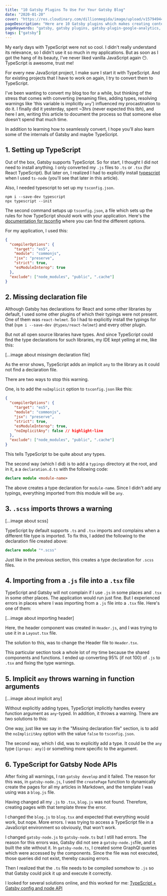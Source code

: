 ```yaml
---
title: "10 Gatsby Plugins To Use For Your Gatsby Blog"
date: "2020-01-20"
cover: "https://res.cloudinary.com/dillionmegida/image/upload/v1579494478/images/blogs_cover/gatsby-plugins_horpoc.jpg"
pageDescription: "Here are 10 Gatsby plugins which makes creating contents easy and effective. Some of them are difficult to configure manually but these plugins have been created to make their implementation easy."
pageKeywords: "gatsby, gatsby plugins, gatsby-plugin-google-analytics, gatsby-remark-images, gatsby-remark-prismjs, gatsby-plugin-disqus, gatsby-plugin-manifest, gatsby-plugin-sitemap, gatsby-plugin-dark-mode, gatsby-plugin-feed, gatsby-plugin-netlify-cms, gatsby-remark-embedder, plugins for gatsby blog"
tags: ["gatsby"]
---
```


My early days with TypeScript were not so cool. I didn't really understand its relevance, so I didn't use it so much in my applications. But as soon as I got the hang of its beauty, I've never liked vanilla JavaScript again 😶. TypeScript is awesome, trust me!

For every new JavaScript project, I make sure I start it with TypeScript. And for existing projects that I have to work on again, I try to convert them to TypeScript.

I've been wanting to convert my blog too for a while, but thinking of the stress that comes with converting (renaming files, adding types, resolving warnings like 'this variable is implicitly `any`') influenced my procastination to do it. I finally did it yesterday, spent ~3hrs (never expected this tbh), and here I am, writing this article to document the process so that someone else doesn't spend that much time.

In addition to learning how to seamlessly convert, I hope you'll also learn some of the internals of Gatsby and maybe TypeScript.

## 1. Setting up TypeScript

Out of the box, Gatsby supports TypeScript. So for start, I thought I did not need to install anything. I only converted my `.js` files to `.ts` or `.tsx` (for React TypeScript). But later on, I realized I had to explicitly install [typescript](https://www.npmjs.com/package/typescript) when I used `ts-node` (you'll see that later in this article).

Also, I needed typescript to set up my `tsconfig.json`.

```shell
npm i --save-dev typescript
npx typescript --init
```

The second command setups up `tsconfig.json`, a file which sets up the rules for how TypeScript should work with your application. Here's the [documentation for tsconfig](https://www.typescriptlang.org/tsconfig) where you can find the different options.

For my application, I used this:

```json
{
  "compilerOptions": {
    "target": "es5",
    "module": "commonjs",
    "jsx": "preserve",
    "strict": true,
    "esModuleInterop": true
  },
  "exclude": ["node_modules", "public", ".cache"]
}
```

## 2. Missing declaration file

Although Gatsby has declarations for React and some other libraries by default, I used some other plugins of which their typings were not present. One of them was `react-helmet`. So I had to explicitly install the typings for that (`npm i --save-dev @types/react-helmet`) and every other plugin.

But not all open source libraries have types. And since TypeScript could find the type declarations for such libraries, my IDE kept yelling at me, like this:

[...image about missingm declaration file]

As the error shows, TypeScript adds an implicit `any` to the library as it could not find a declaration file.

There are two ways to stop this warning.

One, is to add the `noImplicit` option to `tsconfig.json` like this:

```json
{
  "compilerOptions": {
    "target": "es5",
    "module": "commonjs",
    "jsx": "preserve",
    "strict": true,
    "esModuleInterop": true,
    "noImplicitAny": false // highlight-line
  },
  "exclude": ["node_modules", "public", ".cache"]
}
```

This tells TypeScript to be quite about any types.

The second way (which I did) is to add a `typings` directory at the root, and in it, a a `declaration.d.ts` with the following code:

```ts
declare module <module-name>
```

The above creates a type declaration for `module-name`. Since I didn't add any typings, everything imported from this module will be `any`.

## 3. `.scss` imports throws a warning

[...image about scss]

TypeScript by default supports `.ts` and `.tsx` imports and complains when a different file type is imported. To fix this, I added the following to the declaration file created above:

```ts
declare module "*.scss"
```

Just like in the previous section, this creates a type declaration for `.scss` files.

## 4. Importing from a `.js` file into a `.tsx` file

TypeScript and Gatsby will not complain if I use `.js` in some places and `.tsx` in some other places. The application would run just fine. But I experienced errors in places where I was importing from a `.js` file into a `.tsx` file. Here's one of them:

[...image about importing header]

Here, the header component was created in `Header.js`, and I was trying to use it in a `Layout.tsx` file.

The solution to this, was to change the Header file to `Header.tsx`.

This particular section took a whole lot of my time because the shared components and functions. I ended up converting 95% (if not 100) of `.js` to `.tsx` and fixing the type warnings.

## 5. Implicit `any` throws warning in function arguments

[...image about implicit any]

Without explicitly adding types, TypeScript implicitly handles eveery function argument as `any`-typed. In addition, it throws a warning. There are two solutions to this:

One way, just like we say in the "Missing declaration file" section, is to add the `noImplicitAny` option with the value `false` to `tsconfig.json`.

The second way, which I did, was to explicitly add a type. It could be the `any` type (`(props: any)`) or something more specific to the argument.

## 6. TypeScript for Gatsby Node APIs

After fixing all warnings, I ran `gatsby develop` and it failed. The reason for this was, in `gatsby-node.js`, I used the `createPage` function to dynamically create the pages for all my articles in Markdown, and the template I was using was a `blog.js` file.

Having changed all my `.js` to `.tsx`, `blog.js` was not found. Therefore, creating pages with that template threw the error.

I changed the `blog.js` to `blog.tsx` and expected that everything would work, but nope. More errors. I was trying to access a TypeScript file in a JavaScript environment so obviously, that won't work.

I changed `gatsby-node.js` to `gatsby-node.ts` but I still had errors. The reason for this errors was, Gatsby did not see a `gatsby-node.js`file, and it built the site without it. In `gatsby-node.ts`, I created some GraphQl queries which were accessed by the components. Since the file was not executed, those queries did not exist, thereby causing errors.

Then I realized that the `.ts` file needs to be compiled somehow to `.js` so that Gatsby could pick it up and execute it correctly.

I looked for several solutions online, and this worked for me: [TypeScript + Gatsby config and node API](https://gist.github.com/JohnAlbin/2fc05966624dffb20f4b06b4305280f9)
